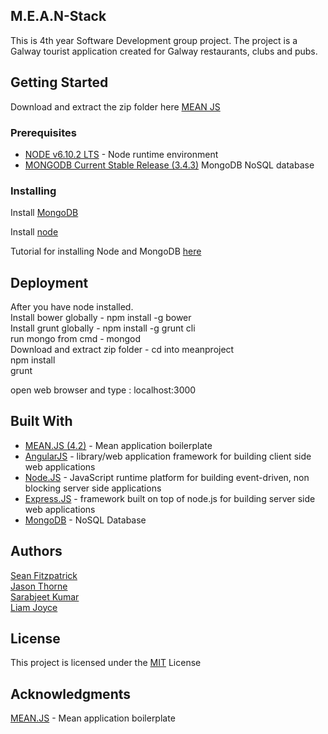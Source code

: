 ## M.E.A.N-Stack

This is 4th year Software Development group project. The project is a Galway tourist application created for Galway restaurants, clubs and pubs.


## Getting Started

Download and extract the zip folder here [MEAN JS](https://github.com/seanJosephFitzpatrick/M.E.A.N-Stack/archive/master.zip)

### Prerequisites

* [NODE v6.10.2 LTS](https://nodejs.org/en/) - Node runtime environment
* [MONGODB Current Stable Release (3.4.3)](https://www.mongodb.com/download-center#community) MongoDB NoSQL database 

### Installing

Install [MongoDB](https://www.mongodb.com/collateral/mongodb-3-4-whats-new?jmp=search&utm_source=google&utm_campaign=EMEA_UK-IE_MongoDB%20to%20Corp/Ent_Brand_Alpha_FM&utm_keyword=mongodb&utm_device=c&utm_network=g&utm_medium=cpc&utm_creative=165404902047&utm_matchtype=e&_bt=165404902047&_bk=mongodb&_bm=e&_bn=g&gclid=CKyCgcn--NECFW6x7QodofwFWw)

Install [node](https://nodejs.org/en/)          

Tutorial for installing Node and MongoDB [here](https://www.youtube.com/watch?v=tlntE8fe6u4)


## Deployment

After you have node installed.            
Install bower globally - npm install -g bower                
Install grunt globally - npm install -g grunt cli                   
run mongo from cmd - mongod                  
Download and extract zip folder - cd into meanproject                  
npm install           
grunt                          

open web browser and type : localhost:3000              

## Built With

* [MEAN.JS (4.2)](https://meanjs.org/) - Mean application boilerplate                 
* [AngularJS](https://angularjs.org/) - library/web application framework for building client side web applications                       
* [Node.JS](https://nodejs.org/en/) - JavaScript runtime platform for building event-driven, non blocking server side applications              
* [Express.JS](http://expressjs.com/) - framework built on top of node.js for building server side web applications
* [MongoDB](https://www.mongodb.com/collateral/mongodb-3-4-whats-new?jmp=search&utm_source=google&utm_campaign=EMEA_UK-IE_MongoDB%20to%20Corp/Ent_Brand_Alpha_FM&utm_keyword=mongodb&utm_device=c&utm_network=g&utm_medium=cpc&utm_creative=165404902047&utm_matchtype=e&_bt=165404902047&_bk=mongodb&_bm=e&_bn=g&gclid=CKyCgcn--NECFW6x7QodofwFWw) - NoSQL Database                  



## Authors

[Sean Fitzpatrick](https://github.com/seanJosephFitzpatrick)           
[Jason Thorne](https://github.com/jasonthorne)                   
[Sarabjeet Kumar](https://github.com/sarbjeetkumar)                       
[Liam Joyce](https://github.com/Tangler203)                             



## License

This project is licensed under the [MIT](https://github.com/seanJosephFitzpatrick/M.E.A.N-Stack/blob/boiler/LICENSE) License

## Acknowledgments

[MEAN.JS](https://meanjs.org/) - Mean application boilerplate 



